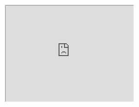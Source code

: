 <iframe width="420" height="315"
src="https://www.youtube.com/watch?v=61vSIrg70xM"
</iframe>

<iframe src="" width="100%" height="300" style="border:1px solid black;">
</iframe>
